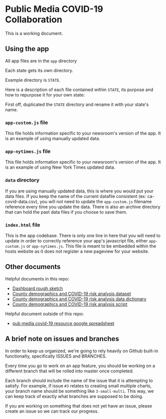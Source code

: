 # Public Media COVID-19 Collaboration

This is a working document.

## Using the app

All app files are in the `app` directory

Each state gets its own directory.

Example directory is `STATE`.

Here is a description of each file contained within `STATE`, its purpose and how to repurpose it for your own state:

First off, duplicated the `STATE` directory and rename it with your state's name.

### `app-custom.js` file
This file holds information specific to your newsroom's version of the app. It is an example of using manually updated data.

### `app-nytimes.js` file
This file holds information specific to your newsroom's version of the app. It is an example of using New York Times updated data.

### `data` directory
If you are using manually updated data, this is where you would put your data files. If you  keep the name of the current datafile consistent (ex: ca-covid-data.csv), you will not need to update the `app-custom.js` filename reference every time you update the data. There is also an archive directory that can hold the past data files if you choose to save them.

### `index.html` file
This is the app codebase. There is only one line in here that you will need to update in order to correctly reference your app's javascript file, either `app-custom.js` or `app-nytimes.js`. This file is meant to be embedded within the hosts website as it does not register a new pageview for your website.


## Other documents

Helpful documents in this repo:

- [Dashboard rough sketch](graphics/20200318_covid_roughsketch.jpg)
- [County demographics and COVID-19 risk analysis dataset](data/national-cnty-covid19-risk-analysis.csv)
- [County demographics and COVID-19 risk analysis data dictionary](data/data-dictionary.txt)
- [County demographics and COVID-19 risk analysis script](code/create-cnty-demo-disease.ipynb)

Helpful document outside of this repo:

- [pub media covid-19 resource google spreadsheet](https://docs.google.com/spreadsheets/d/1D8J2RDJSsjT256wzW354ginpd6_Q9mzDv9CuHq6Eqg4/edit?usp=sharing)

## A brief note on issues and branches

In order to keep us organized, we're going to rely heavily on Github built-in functionalty, specifically ISSUES and BRANCHES. 

Every time you go to work on an app feature, you should be working on a different branch that will be rolled into master once completed. 

Each branch should include the name of the issue that it is attempting to satisfy. For example, if issue `#3` relates to creating small multiple charts, your branch name should be something like `3-small-multi`. This way, we can keep track of exactly what branches are supposed to be doing.

If you are working on something that does not yet have an issue, please create an issue so we can track our progress.
